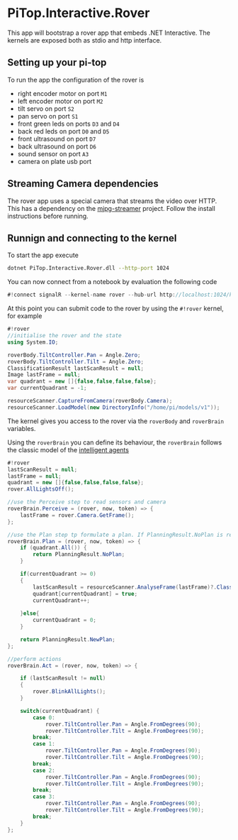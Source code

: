 # PiTop.Interactive.Rover

This app will bootstrap a rover app that embeds .NET Interactive. The kernels are exposed both as stdio and http interface.

## Setting up your pi-top

To run the app the configuration of the rover is

*  right encoder motor on port `M1`
*  left encoder motor on port `M2`
*  tilt servo on port `S2`
*  pan servo on port `S1`
*  front green leds on ports `D3` and `D4`
*  back red leds on port `D0` and `D5`
*  front ultrasound on port `D7`
*  back ultrasound on port `D6`
*  sound sensor on port `A3`
*  camera on plate usb port

## Streaming Camera dependencies

The rover app uses a special camera that streams the video over HTTP. This has a dependency on the [mjpg-streamer](https://github.com/jacksonliam/mjpg-streamer) project. Follow the install instructions before running.

## Runnign and connecting to the kernel

To start the app execute
```sh
dotnet PiTop.Interactive.Rover.dll --http-port 1024
```

You can now connect from a notebook by evaluation the following code
```csharp
#!connect signalR --kernel-name rover --hub-url http://localhost:1024/kenrelhub
```

At this point you can submit code to the rover by using the `#!rover` kernel, for example

```csharp
#!rover
//initialise the rover and the state
using System.IO;

roverBody.TiltController.Pan = Angle.Zero;
roverBody.TiltController.Tilt = Angle.Zero;
ClassificationResult lastScanResult = null;
Image lastFrame = null;
var quadrant = new []{false,false,false,false};
var currentQuadrant = -1;

resourceScanner.CaptureFromCamera(roverBody.Camera);
resourceScanner.LoadModel(new DirectoryInfo("/home/pi/models/v1"));

```

The kernel gives you access to the rover via the `roverBody` and `roverBrain` variables.

Using the `roverBrain` you can define its behaviour, the `roverBrain` follows the classic model of the [intelligent agents](https://en.wikipedia.org/wiki/Intelligent_agent)
```csharp
#!rover
lastScanResult = null;
lastFrame = null;
quadrant = new []{false,false,false,false};
rover.AllLightsOff();

//use the Perceive step to read sensors and camera
roverBrain.Perceive = (rover, now, token) => {
    lastFrame = rover.Camera.GetFrame();
};

//use the Plan step tp formulate a plan. If PlanningResult.NoPlan is returned then the Act step will not be executed
roverBrain.Plan = (rover, now, token) => {
    if (quadrant.All()) {
        return PlanningResult.NoPlan;
    }

    if(currentQuadrant >= 0)
    {   
        lastScanResult = resourceScanner.AnalyseFrame(lastFrame)?.Classification;
        quadrant[currentQuadrant] = true;
        currentQuadrant++;
        
    }else{
        currentQuadrant = 0;
    }   

    return PlanningResult.NewPlan;
};

//perform actions 
roverBrain.Act = (rover, now, token) => { 

    if (lastScanResult != null)
    {
        rover.BlinkAllLights();
    }

    switch(currentQuadrant) {
        case 0:
            rover.TiltController.Pan = Angle.FromDegrees(90);
            rover.TiltController.Tilt = Angle.FromDegrees(90);
        break;
        case 1:
            rover.TiltController.Pan = Angle.FromDegrees(90);
            rover.TiltController.Tilt = Angle.FromDegrees(90);
        break;
        case 2:
            rover.TiltController.Pan = Angle.FromDegrees(90);
            rover.TiltController.Tilt = Angle.FromDegrees(90);
        break;
        case 3:
            rover.TiltController.Pan = Angle.FromDegrees(90);
            rover.TiltController.Tilt = Angle.FromDegrees(90);
        break;
    }  
};
```
